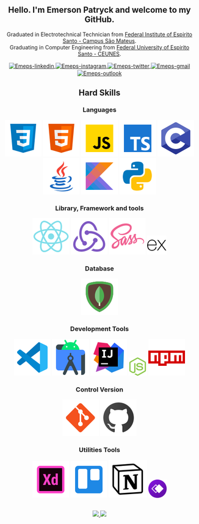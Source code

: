<div align="center">

## Hello. I'm Emerson Patryck and welcome to my GitHub.

Graduated in Electrotechnical Technician from [Federal Institute of Espirito Santo - Campus São Mateus](http://sm.ifes.edu.br/). <br>
Graduating in Computer Engineering from [Federal University of Espirito Santo - CEUNES](https://ceunes.ufes.br/).
</div>

 <div align="center">

  <a href="https://www.linkedin.com/in/emepacks/" target="_blank"> 
    <img align="center" alt="Emeps-linkedin"  src="https://img.shields.io/badge/LinkedIn-0077B5?style=for-the-badge&logo=linkedin&logoColor=white">
  </a>

  <a href="https://www.instagram.com/emepacks/" target="_blank">
    <img align="center" alt="Emeps-instagram" src="https://img.shields.io/badge/Instagram-E4405F?style=for-the-badge&logo=instagram&logoColor=white">
  </a>

  <a href="https://twitter.com/emepacks" target="_blank"> 
    <img align="center" alt="Emeps-twitter" src="https://img.shields.io/badge/Twitter-1DA1F2?style=for-the-badge&logo=twitter&logoColor=white">
  </a>

  <a href="mailto:emepacks7@gmail.com" target="_blank"> 
    <img align="center" alt="Emeps-gmail" src="https://img.shields.io/badge/Gmail-D14836?style=for-the-badge&logo=gmail&logoColor=white">
  </a>

  <a href="mailto:emeps@outook.com" target="_blank"> 
    <img align="center" alt="Emeps-outlook"src="https://img.shields.io/badge/Microsoft_Outlook-0078D4?style=for-the-badge&logo=microsoft-outlook&logoColor=white">
  </a>
</div>

##


<div align="center"> 

## Hard Skills

### Languages
  <img alt="Emeps-language-CSS3" src="./assets/CSS3.svg">
  <img alt="Emeps-language-HTML5" src="./assets/html-5.svg">
  <img alt="Emeps-language-javascript" src="./assets/javascript.svg">
  <img alt="Emeps-language-typescript" src="./assets/typescript.svg">
  <img alt="Emeps-language-C" src="./assets/C.svg">
  <img alt="Emeps-language-java" src="./assets/java.svg">
  <img alt="Emeps-language-kotlin" src="./assets/kotlin.svg">
  <img alt="Emeps-language-python" src="./assets/python.svg">


### Library, Framework and tools
  <img alt="Emeps-library-framework-reactjs" src="./assets/reactjs.svg">
  <img alt="Emeps-library-framework-redux" src="./assets/redux.svg">
  <img alt="Emeps-library-framework-sass" src="./assets/sass.svg">
  <img alt="Emeps-library-framework-expressjs" src="./assets/expressjs.svg" width=50>

### Database
  <img alt="Emeps-database-mongodb" src="./assets/mongodb.svg">

### Development Tools
<img alt="Emeps-development-tools-vscode" src="./assets/vscode.svg">
<img alt="Emeps-development-tools-androi-studio" src="./assets/android-studio.svg">
<img alt="Emeps-development-tools-intellij-idea" src="./assets/intellij-idea.svg">
<img alt="Emeps-development-tools-nodejs" src="./assets/nodejs.svg" width=48>
<img alt="Emeps-development-tools-npm" src="./assets/npm.svg">


### Control Version
<img alt="Emeps-control-version-git" src="./assets/git.svg">
<img alt="Emeps-control-version-github" src="./assets/github.svg">

### Utilities Tools
  <img alt="Emeps-utilities-tools-adobexd" src="./assets/adobe-xd.svg">
  <img alt="Emeps-utilities-tools-trello" src="./assets/trello.svg">
  <img alt="Emeps-utilities-tools-notion" src="./assets/notion.svg">
  <img alt="Emeps-utilities-tools-whimsical" src="./assets/whimsical.png" width=48px>

</div>

##

<div align="center">
  <a href="https://github.com/emeps">
    <img height="180em" src="https://github-readme-stats.vercel.app/api?username=emeps&show_icons=true&theme=midnight-purple&include_all_commits=true&count_private=true"/>
    <img height="180em" src="https://github-readme-stats.vercel.app/api/top-langs/?username=emeps&layout=compact&langs_count=7&theme=midnight-purple"/>
</div>
